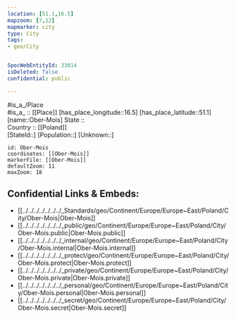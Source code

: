 ```yaml
---
location: [51.1,16.5] 
mapzoom: [7,12] 
mapmarker: city 
type: City
tags:
- geo/City


SpocWebEntityId: 33014
isDeleted: false
confidential: public

---
```

#is_a_/Place  
#is_a_ :: [[Place]] 
[has_place_longitude::16.5] 
[has_place_latitude::51.1] 
[name::Ober-Mois] 
State ::  
Country :: [[Poland]]  
[StateId::] 
[Population::] 
[Unknown::] 


```leaflet
id: Ober-Mois
coordinates: [[Ober-Mois]] 
markerFile: [[Ober-Mois]] 
defaultZoom: 11 
maxZoom: 18
```


## Confidential Links & Embeds: 
- [[../../../../../../../_Standards/geo/Continent/Europe/Europe~East/Poland/City/Ober-Mois|Ober-Mois]] 
- [[../../../../../../../_public/geo/Continent/Europe/Europe~East/Poland/City/Ober-Mois.public|Ober-Mois.public]] 
- [[../../../../../../../_internal/geo/Continent/Europe/Europe~East/Poland/City/Ober-Mois.internal|Ober-Mois.internal]] 
- [[../../../../../../../_protect/geo/Continent/Europe/Europe~East/Poland/City/Ober-Mois.protect|Ober-Mois.protect]] 
- [[../../../../../../../_private/geo/Continent/Europe/Europe~East/Poland/City/Ober-Mois.private|Ober-Mois.private]] 
- [[../../../../../../../_personal/geo/Continent/Europe/Europe~East/Poland/City/Ober-Mois.personal|Ober-Mois.personal]] 
- [[../../../../../../../_secret/geo/Continent/Europe/Europe~East/Poland/City/Ober-Mois.secret|Ober-Mois.secret]] 
